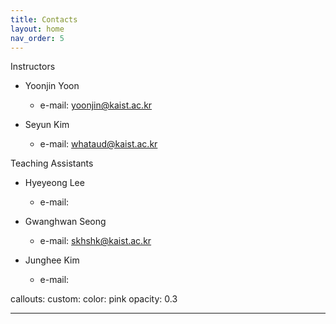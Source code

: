 ```yaml
---
title: Contacts
layout: home
nav_order: 5
---
```


Instructors

  - Yoonjin Yoon
      - e-mail: yoonjin@kaist.ac.kr
  
  - Seyun Kim
      - e-mail: whataud@kaist.ac.kr


Teaching Assistants

  - Hyeyeong Lee
      - e-mail:
  
  - Gwanghwan Seong
      - e-mail: skhshk@kaist.ac.kr
  
  - Junghee Kim
      - e-mail: 


callouts:
  custom:
    color: pink
    opacity: 0.3


----

[^1]: [It can take up to 10 minutes for changes to your site to publish after you push the changes to GitHub](https://docs.github.com/en/pages/setting-up-a-github-pages-site-with-jekyll/creating-a-github-pages-site-with-jekyll#creating-your-site).

[Just the Docs]: https://just-the-docs.github.io/just-the-docs/
[GitHub Pages]: https://docs.github.com/en/pages
[README]: https://github.com/just-the-docs/just-the-docs-template/blob/main/README.md
[Jekyll]: https://jekyllrb.com
[GitHub Pages / Actions workflow]: https://github.blog/changelog/2022-07-27-github-pages-custom-github-actions-workflows-beta/
[use this template]: https://github.com/just-the-docs/just-the-docs-template/generate
